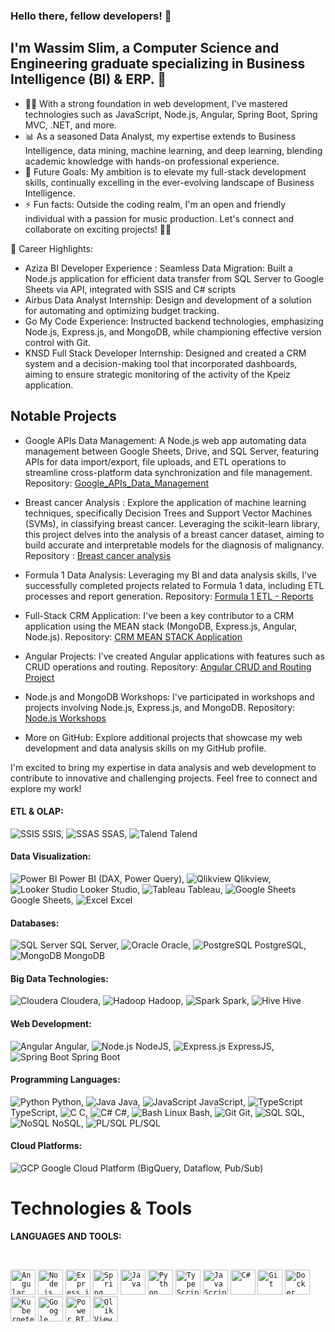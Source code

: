 ### Hello there, fellow developers! 👋

## I'm Wassim Slim, a Computer Science and Engineering graduate specializing in Business Intelligence (BI) & ERP. 💼

- 👨‍💻 With a strong foundation in web development, I've mastered technologies such as JavaScript, Node.js, Angular, Spring Boot, Spring MVC, .NET, and more.
- 📊 As a seasoned Data Analyst, my expertise extends to Business Intelligence, data mining, machine learning, and deep learning, blending academic knowledge with hands-on professional experience.
- 🎯 Future Goals: My ambition is to elevate my full-stack development skills, continually excelling in the ever-evolving landscape of Business Intelligence.
- ⚡ Fun facts: Outside the coding realm, I'm an open and friendly individual with a passion for music production. Let's connect and collaborate on exciting projects! 🎵🤝



🚀 Career Highlights:

- Aziza BI Developer Experience : Seamless Data Migration: Built a Node.js application for efficient data transfer from SQL Server to Google Sheets via API, integrated with SSIS and C# scripts 
- Airbus Data Analyst Internship: Design and development of a solution for automating and optimizing budget tracking.
- Go My Code Experience: Instructed backend technologies, emphasizing Node.js, Express.js, and MongoDB, while championing effective version control with Git.
- KNSD Full Stack Developer Internship: Designed and created a CRM system and a decision-making tool that incorporated dashboards, aiming to ensure strategic monitoring of the activity of the Kpeiz application.

## Notable Projects
- Google APIs Data Management: A Node.js web app automating data management between Google Sheets, Drive, and SQL Server, featuring APIs for data import/export, file uploads, and ETL operations to streamline cross-platform data synchronization and file management.
Repository: [Google_APIs_Data_Management](https://github.com/WassimSlim21/Google_APIs_Data_Management)


- Breast cancer Analysis : Explore the application of machine learning techniques, specifically Decision Trees and Support Vector Machines (SVMs), in classifying breast cancer. Leveraging the scikit-learn library, this project delves into the analysis of a breast cancer dataset, aiming to build accurate and interpretable models for the diagnosis of malignancy.
Repository :  [Breast cancer analysis](https://github.com/WassimSlim21/Breast_Cancer_Data_Analysis.git)

- Formula 1 Data Analysis: Leveraging my BI and data analysis skills, I've successfully completed projects related to Formula 1 data, including ETL processes and report generation.
Repository: [Formula 1 ETL - Reports](https://github.com/WassimSlim21/WefastReports.git)

- Full-Stack CRM Application: I've been a key contributor to a CRM application using the MEAN stack (MongoDB, Express.js, Angular, Node.js).
Repository: [CRM MEAN STACK Application](https://github.com/WassimSlim21/CRM-)

- Angular Projects: I've created Angular applications with features such as CRUD operations and routing.
Repository: [Angular CRUD and Routing Project](https://github.com/WassimSlim21/Projet-Angular-Crud-Routing)

- Node.js and MongoDB Workshops: I've participated in workshops and projects involving Node.js, Express.js, and MongoDB.
Repository: [Node.js Workshops](https://github.com/WassimSlim21/all_node_workshops)

- More on GitHub: Explore additional projects that showcase my web development and data analysis skills on my GitHub profile.

I'm excited to bring my expertise in data analysis and web development to contribute to innovative and challenging projects. Feel free to connect and explore my work!


#### ETL & OLAP:
![SSIS](https://img.icons8.com/color/48/ssis.png) SSIS, ![SSAS](https://img.icons8.com/color/48/ssis.png) SSAS, ![Talend](https://img.icons8.com/color/48/talend.png) Talend

#### Data Visualization:
![Power BI](https://img.icons8.com/color/48/power-bi.png) Power BI (DAX, Power Query), ![Qlikview](https://img.icons8.com/color/48/qlikview.png) Qlikview, ![Looker Studio](https://img.icons8.com/color/48/google.png) Looker Studio, ![Tableau](https://img.icons8.com/color/48/tableau-software.png) Tableau, ![Google Sheets](https://img.icons8.com/color/48/google-sheets.png) Google Sheets, ![Excel](https://img.icons8.com/color/48/ms-excel.png) Excel

#### Databases:
![SQL Server](https://img.icons8.com/color/48/sql.png) SQL Server, ![Oracle](https://img.icons8.com/color/48/oracle-logo.png) Oracle, ![PostgreSQL](https://img.icons8.com/color/48/postgresql.png) PostgreSQL, ![MongoDB](https://img.icons8.com/color/48/mongodb.png) MongoDB

#### Big Data Technologies:
![Cloudera](https://img.icons8.com/color/48/hadoop-distributed-file-system.png) Cloudera, ![Hadoop](https://img.icons8.com/color/48/hadoop.png) Hadoop, ![Spark](https://img.icons8.com/color/48/spark.png) Spark, ![Hive](https://img.icons8.com/color/48/hive.png) Hive

#### Web Development:
![Angular](https://img.icons8.com/color/48/angularjs.png) Angular, ![Node.js](https://img.icons8.com/color/48/nodejs.png) NodeJS, ![Express.js](https://img.icons8.com/color/48/express.png) ExpressJS, ![Spring Boot](https://img.icons8.com/color/48/spring-logo.png) Spring Boot

#### Programming Languages:
![Python](https://img.icons8.com/color/48/python.png) Python, ![Java](https://img.icons8.com/color/48/java-coffee-cup-logo.png) Java, ![JavaScript](https://img.icons8.com/color/48/javascript.png) JavaScript, ![TypeScript](https://img.icons8.com/color/48/typescript.png) TypeScript, ![C](https://img.icons8.com/color/48/c-programming.png) C, ![C#](https://img.icons8.com/color/48/c-sharp-logo.png) C#, ![Bash](https://img.icons8.com/color/48/console.png) Linux Bash, ![Git](https://img.icons8.com/color/48/git.png) Git, ![SQL](https://img.icons8.com/color/48/sql.png) SQL, ![NoSQL](https://img.icons8.com/color/48/nosql.png) NoSQL, ![PL/SQL](https://img.icons8.com/color/48/sql.png) PL/SQL

#### Cloud Platforms:
![GCP](https://img.icons8.com/color/48/google-cloud.png) Google Cloud Platform (BigQuery, Dataflow, Pub/Sub)


<h1 dir="auto">Technologies & Tools</h1>
<p dir="auto"><strong>LANGUAGES AND TOOLS:</strong></p>
<br>

<code><img height="40" width="40" src="https://img.icons8.com/color/48/angularjs.png" alt="Angular"></code>
<code><img height="40" width="40" src="https://img.icons8.com/color/48/nodejs.png" alt="Node.js"></code>
<code><img height="40" width="40" src="https://img.icons8.com/color/48/express.png" alt="Express.js"></code>
<code><img height="40" width="40" src="https://img.icons8.com/color/48/spring-logo.png" alt="Spring Boot"></code>
<code><img height="40" width="40" src="https://img.icons8.com/color/48/java-coffee-cup-logo.png" alt="Java"></code>
<code><img height="40" width="40" src="https://img.icons8.com/color/48/python.png" alt="Python"></code>
<code><img height="40" width="40" src="https://img.icons8.com/color/48/typescript.png" alt="TypeScript"></code>
<code><img height="40" width="40" src="https://img.icons8.com/color/48/javascript.png" alt="JavaScript"></code>
<code><img height="40" width="40" src="https://img.icons8.com/color/48/c-sharp-logo.png" alt="C#"></code>
<code><img height="40" width="40" src="https://img.icons8.com/color/48/git.png" alt="Git"></code>
<code><img height="40" width="40" src="https://img.icons8.com/color/48/docker.png" alt="Docker"></code>
<code><img height="40" width="40" src="https://img.icons8.com/color/48/kubernetes.png" alt="Kubernetes"></code>
<code><img height="40" width="40" src="https://img.icons8.com/color/48/google-cloud.png" alt="Google Cloud"></code>
<code><img height="40" width="40" src="https://img.icons8.com/color/48/power-bi.png" alt="Power BI"></code>
<code><img height="40" width="40" src="https://img.icons8.com/color/48/qlikview.png" alt="QlikView"></code>
